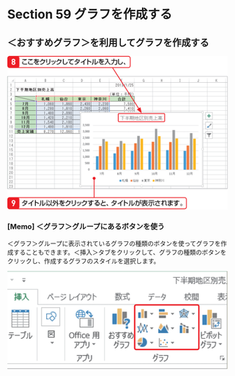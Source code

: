 # Section 59 グラフを作成する

## ＜おすすめグラフ＞を利用してグラフを作成する

![](004.png)

### [Memo] ＜グラフ＞グループにあるボタンを使う

＜グラフ＞グループに表示されているグラフの種類のボタンを使ってグラフを作成することもできます。＜挿入＞タブをクリックして、グラフの種類のボタンをクリックし、作成するグラフのスタイルを選択します。

![memo](005.png)